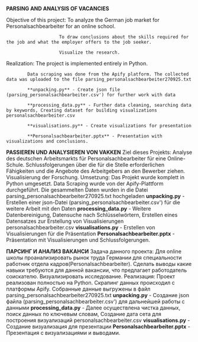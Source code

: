 **PARSING AND ANALYSIS OF VACANCIES**

Objective of this project: To analyze the German job market for Personalsachbearbeiter for an online school.

                        To draw conclusions about the skills required for the job and what the employer offers to the job seeker.
                        
                        Visualize the research.
                        
Realization: The project is implemented entirely in Python.

            Data scraping was done from the Apify platform. The collected data was uploaded to the file parsing_personalsachbearbeiter270925.txt
            
            **unpacking.py** - Create json file (parsing_personalsachbearbeiter.csv') for further work with data 
            
            **processing_data.py** - Further data cleaning, searching data by keywords, Creating dataset for building visualizations personalsachbearbeiter.csv
            
            **visualisations.py** - Create visualizations for presentation
            
            **Personalsachbearbeiter.pptx** - Presentation with visualizations and conclusions.

            


**PASSIEREN UND ANALYSIEREN VON VAKKEN**
Ziel dieses Projekts: Analyse des deutschen Arbeitsmarkts für Personalsachbearbeiter für eine Online-Schule.
                        Schlussfolgerungen über die für die Stelle erforderlichen Fähigkeiten und die Angebote des Arbeitgebers an den Bewerber ziehen.
                        Visualisierung der Forschung.
Umsetzung: Das Projekt wurde komplett in Python umgesetzt.
            Data Scraping wurde von der Apify-Plattform durchgeführt. Die gesammelten Daten wurden in die Datei parsing_personalsachbearbeiter270925.txt hochgeladen
            **unpacking.py** - Erstellen einer json-Datei (parsing_personalsachbearbeiter.csv') für die weitere Arbeit mit den Daten 
            **processing_data.py** - Weitere Datenbereinigung, Datensuche nach Schlüsselwörtern, Erstellen eines Datensatzes zur Erstellung von Visualisierungen personalsachbearbeiter.csv
            **visualisations.py** - Erstellen von Visualisierungen für die Präsentation
            **Personalsachbearbeiter.pptx** - Präsentation mit Visualisierungen und Schlussfolgerungen.


**ПАРСИНГ И АНАЛИЗ ВАКАНСИ**
Задача данного проекта: Для online школы проанализировать рынок труда Германии для специальности работник отдела кадров(Personalsachbearbeiter).
                        Сделать выводы какие навыки требуются для данной вакансии, что предлагает работодатель соискателю.
                        Визуализировать исследование.
Реализация: Проект реализован полностью на Python.
            Скрапинг данных происходил с платформы Apify. Собранные данные выгружены в файл parsing_personalsachbearbeiter270925.txt
            **unpacking.py** - Создание json файла (parsing_personalsachbearbeiter.csv') для дальнейшей работы с данными 
            **processing_data.py** - Далее осуществлена чистка данных, поиск данных по ключевым словам, Создание дата сета для построения визуализаций personalsachbearbeiter.csv
            **visualisations.py** - Создание визуализация для презентации
            **Personalsachbearbeiter.pptx** - Презентация с визуализациями и выводами.
